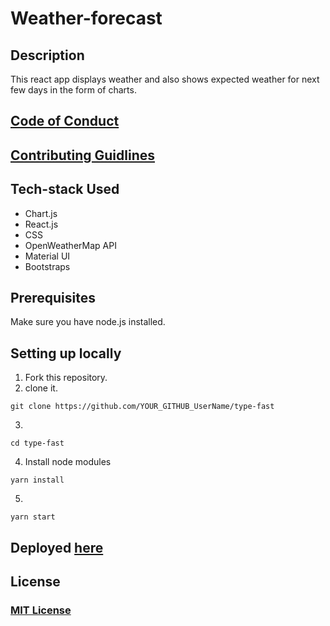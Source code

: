 # Weather-forecast

## Description
This react app displays weather and also shows expected weather for next few days in the form of charts.

## [Code of Conduct](https://github.com/MukulKolpe/weather-forecast/blob/main/CODE_OF_CONDUCT.md)

## [Contributing Guidlines](https://github.com/MukulKolpe/weather-forecast/blob/main/CONTRIBUTING.md)


## Tech-stack Used
- Chart.js
- React.js
- CSS
- OpenWeatherMap API
- Material UI
- Bootstraps


## Prerequisites

Make sure you have node.js installed.


## Setting up locally
1. Fork this repository.
2. clone it.
 ```
 git clone https://github.com/YOUR_GITHUB_UserName/type-fast
 ```
3. 
 ```
 cd type-fast
 ```
4. Install node modules
 ```
 yarn install
 ```
5. 
 ```
 yarn start
 ```
   

## Deployed [here](https://mukulkolpe.github.io/weather-forecast/)

## License

### [MIT License](https://github.com/MukulKolpe/weather-forecast/blob/main/LICENSE)
